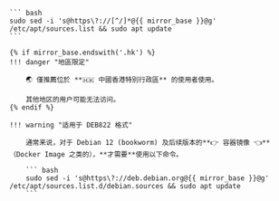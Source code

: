    ``` bash
    sudo sed -i 's@https\?://[^/]*@{{ mirror_base }}@g' /etc/apt/sources.list && sudo apt update
    ```

    {% if mirror_base.endswith('.hk') %}
    !!! danger "地區限定"

        🌏 僅推薦位於 **🇭🇰 中國香港特別行政區** 的使用者使用。

        其他地区的用户可能无法访问。
    {% endif %}

    !!! warning "适用于 DEB822 格式"

        通常来说，对于 Debian 12 (bookworm) 及后续版本的**👉 容器镜像 👈**（Docker Image 之类的），**才需要**使用以下命令。

        ``` bash
        sudo sed -i 's@https\?://deb.debian.org@{{ mirror_base }}@g' /etc/apt/sources.list.d/debian.sources && sudo apt update
        ```
